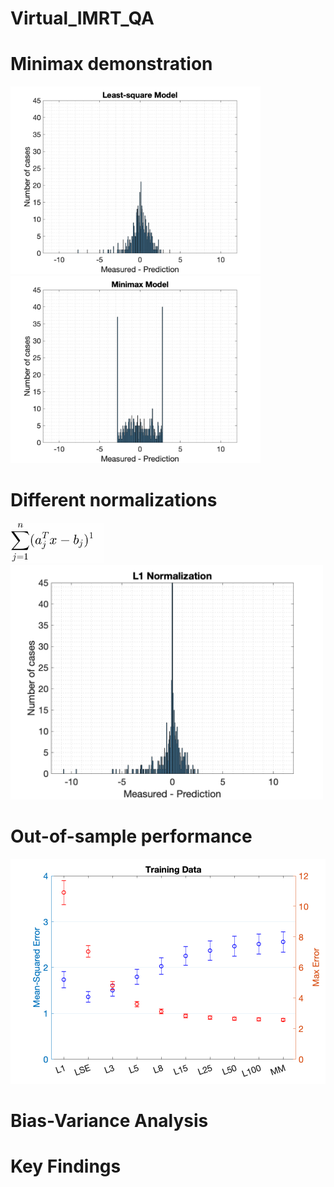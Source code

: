 # Virtual_IMRT_QA

<h1>Minimax demonstration</h1>
<p float="left">
  <img src="figures/LS_model_11.png" width="400" />
  <img src="figures/MM_model_11.png" width="400" />
</p>

<h1>Different normalizations</h1>
<img src="figures/normalization_eq.gif" width="150" /> <img src="figures/normalization_result_2.gif" width="500" />

<h1>Out-of-sample performance</h1>
<img src="figures/LNorm_train.tiff"/>

<h1>Bias-Variance Analysis</h1>

<h1>Key Findings</h1>
